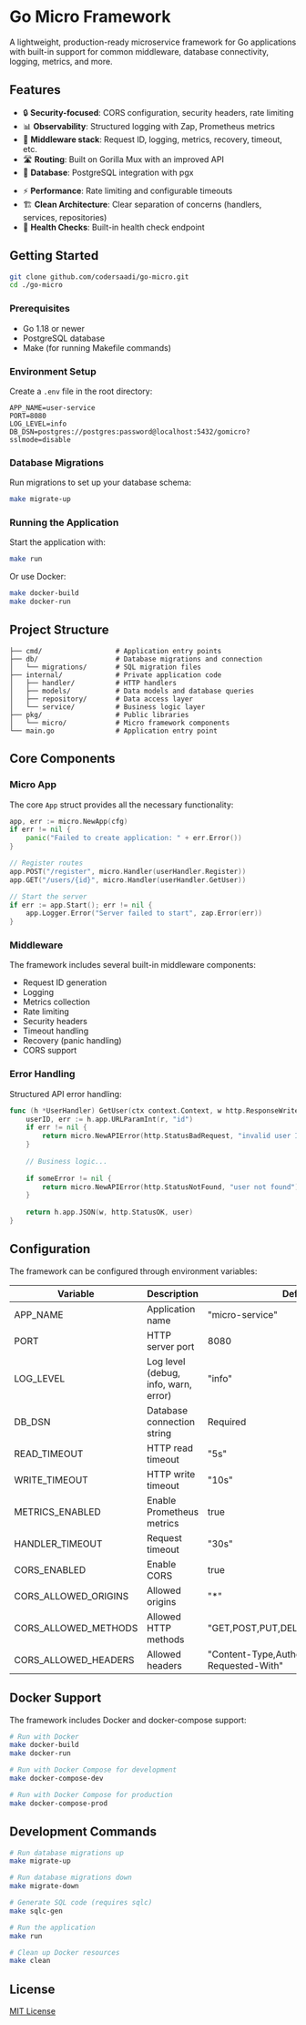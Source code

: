 # Go Micro Framework

A lightweight, production-ready microservice framework for Go applications with built-in support for common middleware, database connectivity, logging, metrics, and more.

## Features

- 🔒 **Security-focused**: CORS configuration, security headers, rate limiting
- 📊 **Observability**: Structured logging with Zap, Prometheus metrics
- 🔄 **Middleware stack**: Request ID, logging, metrics, recovery, timeout, etc.
- 🛣️ **Routing**: Built on Gorilla Mux with an improved API
- 💾 **Database**: PostgreSQL integration with pgx
<!-- - 🔐 **Authentication**: User registration and login with bcrypt password hashing (TODO,With OIDC SUPPORT) -->
- ⚡ **Performance**: Rate limiting and configurable timeouts
- 🏗️ **Clean Architecture**: Clear separation of concerns (handlers, services, repositories)
- 🧪 **Health Checks**: Built-in health check endpoint

## Getting Started
```bash
git clone github.com/codersaadi/go-micro.git 
cd ./go-micro
```

### Prerequisites

- Go 1.18 or newer
- PostgreSQL database
- Make (for running Makefile commands)

### Environment Setup

Create a `.env` file in the root directory:

```env
APP_NAME=user-service
PORT=8080
LOG_LEVEL=info
DB_DSN=postgres://postgres:password@localhost:5432/gomicro?sslmode=disable
```

### Database Migrations

Run migrations to set up your database schema:

```bash
make migrate-up
```

### Running the Application

Start the application with:

```bash
make run
```

Or use Docker:

```bash
make docker-build
make docker-run
```

## Project Structure

```
├── cmd/                  # Application entry points
├── db/                   # Database migrations and connection
│   └── migrations/       # SQL migration files
├── internal/             # Private application code
│   ├── handler/          # HTTP handlers
│   ├── models/           # Data models and database queries
│   ├── repository/       # Data access layer
│   └── service/          # Business logic layer
├── pkg/                  # Public libraries
│   └── micro/            # Micro framework components
└── main.go               # Application entry point
```

## Core Components

### Micro App

The core `App` struct provides all the necessary functionality:

```go
app, err := micro.NewApp(cfg)
if err != nil {
    panic("Failed to create application: " + err.Error())
}

// Register routes
app.POST("/register", micro.Handler(userHandler.Register))
app.GET("/users/{id}", micro.Handler(userHandler.GetUser))

// Start the server
if err := app.Start(); err != nil {
    app.Logger.Error("Server failed to start", zap.Error(err))
}
```

### Middleware

The framework includes several built-in middleware components:
- Request ID generation
- Logging
- Metrics collection
- Rate limiting
- Security headers
- Timeout handling
- Recovery (panic handling)
- CORS support

### Error Handling

Structured API error handling:

```go
func (h *UserHandler) GetUser(ctx context.Context, w http.ResponseWriter, r *http.Request) error {
    userID, err := h.app.URLParamInt(r, "id")
    if err != nil {
        return micro.NewAPIError(http.StatusBadRequest, "invalid user ID")
    }
    
    // Business logic...
    
    if someError != nil {
        return micro.NewAPIError(http.StatusNotFound, "user not found")
    }
    
    return h.app.JSON(w, http.StatusOK, user)
}
```

## Configuration

The framework can be configured through environment variables:

| Variable | Description | Default |
|----------|-------------|---------|
| APP_NAME | Application name | "micro-service" |
| PORT | HTTP server port | 8080 |
| LOG_LEVEL | Log level (debug, info, warn, error) | "info" |
| DB_DSN | Database connection string | Required |
| READ_TIMEOUT | HTTP read timeout | "5s" |
| WRITE_TIMEOUT | HTTP write timeout | "10s" |
| METRICS_ENABLED | Enable Prometheus metrics | true |
| HANDLER_TIMEOUT | Request timeout | "30s" |
| CORS_ENABLED | Enable CORS | true |
| CORS_ALLOWED_ORIGINS | Allowed origins | "*" |
| CORS_ALLOWED_METHODS | Allowed HTTP methods | "GET,POST,PUT,DELETE,OPTIONS,HEAD" |
| CORS_ALLOWED_HEADERS | Allowed headers | "Content-Type,Authorization,X-Requested-With" |

## Docker Support

The framework includes Docker and docker-compose support:

```bash
# Run with Docker
make docker-build
make docker-run

# Run with Docker Compose for development
make docker-compose-dev

# Run with Docker Compose for production
make docker-compose-prod
```

## Development Commands

```bash
# Run database migrations up
make migrate-up

# Run database migrations down
make migrate-down

# Generate SQL code (requires sqlc)
make sqlc-gen

# Run the application
make run

# Clean up Docker resources
make clean
```

## License

[MIT License](LICENSE)